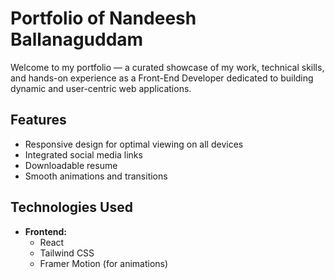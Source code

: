 # Portfolio of Nandeesh Ballanaguddam

Welcome to my portfolio — a curated showcase of my work, technical skills, and hands-on experience as a Front-End Developer dedicated to building dynamic and user-centric web applications.

## Features

- Responsive design for optimal viewing on all devices
- Integrated social media links
- Downloadable resume
- Smooth animations and transitions

## Technologies Used

- **Frontend:**
  - React
  - Tailwind CSS
  - Framer Motion (for animations)
